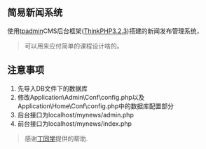 ## 简易新闻系统

使用[tpadmin](https://github.com/ccsuper/TpAdmin)CMS后台框架([ThinkPHP3.2.3](http://www.thinkphp.cn/))搭建的新闻发布管理系统，
> 可以用来应付简单的课程设计啥的。

## 注意事项
1. 先导入DB文件下的数据库
2. 修改Application\Admin\Conf\config.php以及Application\Home\Conf\config.php中的数据库配置部分
3. 后台接口为localhost/mynews/admin.php
4. 前台接口为localhost/mynews/index.php

> 感谢[丁同学](https://github.com/DingWentao1234)提供的帮助.
